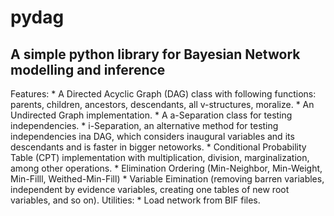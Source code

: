 # pydag
## A simple python library for Bayesian Network modelling and inference
Features:
    * A Directed Acyclic Graph (DAG) class with following functions: parents, children, ancestors, descendants, all v-structures, moralize.
    * An Undirected Graph implementation.
    * A a-Separation class for testing independencies.
    * i-Separation, an alternative method for testing independencies ina  DAG, which considers inaugural variables and its descendants and is faster in bigger netoworks.
    * Conditional Probability Table (CPT) implementation with multiplication, division, marginalization, among other operations.
    * Elimination Ordering (Min-Neighbor, Min-Weight, Min-Filll, Weithed-Min-Fill)
    * Variable Eimination (removing barren variables, independent by evidence variables, creating one tables of new root variables, and so on).
Utilities:
    * Load network from BIF files.